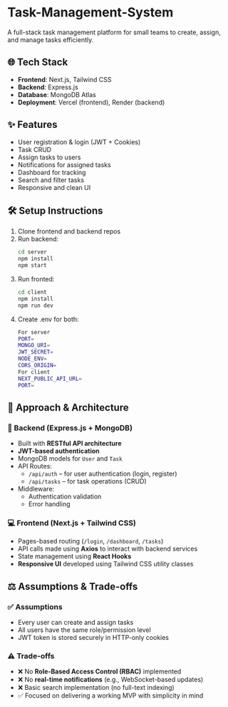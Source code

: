 
# Task-Management-System
A full-stack task management platform for small teams to create, assign, and manage tasks efficiently.

## 🌐 Tech Stack
- **Frontend**: Next.js, Tailwind CSS
- **Backend**: Express.js
- **Database**: MongoDB Atlas
- **Deployment**: Vercel (frontend), Render (backend)

## ✨ Features
- User registration & login (JWT + Cookies)
- Task CRUD
- Assign tasks to users
- Notifications for assigned tasks
- Dashboard for tracking
- Search and filter tasks
- Responsive and clean UI

## 🛠️ Setup Instructions
1. Clone frontend and backend repos
2. Run backend:
   ```bash
   cd server
   npm install
   npm start
3. Run fronted:
   ```bash
   cd client
   npm install
   npm run dev
4. Create .env for both:
   ```bash
   For server
   PORT=
   MONGO_URI=
   JWT_SECRET=
   NODE_ENV=
   CORS_ORIGIN=
   For client
   NEXT_PUBLIC_API_URL=
   PORT=

## 🧠 Approach & Architecture

### 🔧 Backend (Express.js + MongoDB)

- Built with **RESTful API architecture**
- **JWT-based authentication**
- MongoDB models for `User` and `Task`
- API Routes:
  - `/api/auth` – for user authentication (login, register)
  - `/api/tasks` – for task operations (CRUD)
- Middleware:
  - Authentication validation
  - Error handling

### 💻 Frontend (Next.js + Tailwind CSS)

- Pages-based routing (`/login`, `/dashboard`, `/tasks`)
- API calls made using **Axios** to interact with backend services
- State management using **React Hooks**
- **Responsive UI** developed using Tailwind CSS utility classes

## ⚖️ Assumptions & Trade-offs

### ✅ Assumptions

- Every user can create and assign tasks
- All users have the same role/permission level
- JWT token is stored securely in HTTP-only cookies

### ⚠️ Trade-offs

- ❌ No **Role-Based Access Control (RBAC)** implemented
- ❌ No **real-time notifications** (e.g., WebSocket-based updates)
- ❌ Basic search implementation (no full-text indexing)
- ✅ Focused on delivering a working MVP with simplicity in mind